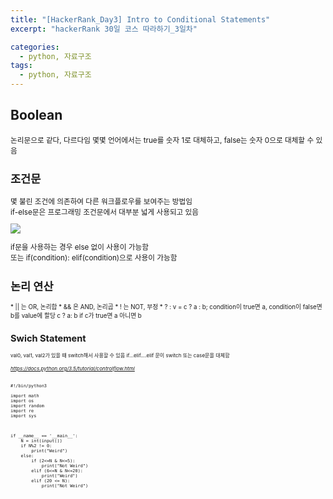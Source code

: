```yaml
---
title: "[HackerRank_Day3] Intro to Conditional Statements"
excerpt: "hackerRank 30일 코스 따라하기_3일차"

categories:
  - python, 자료구조
tags:
  - python, 자료구조
---
```


## Boolean   
<small>   
논리문으로 같다, 다르다임   
몇몇 언어에서는 true를 숫자 1로 대체하고, false는 숫자 0으로 대체할 수 있음   
   
## 조건문    
몇 불린 조건에 의존하여 다른 워크플로우를 보여주는 방법임    
if-else문은 프로그래밍 조건문에서 대부분 넓게 사용되고 있음    

<img src = "https://s3.amazonaws.com/hr-challenge-images/13689/1446563087-4ec019a919-332px-If-Then-Else-diagram.svg.png">     

if문을 사용하는 경우 else 없이 사용이 가능함    
또는 if(condition): elif(condition)으로 사용이 가능함

## 논리 연산
<small>
* || 는 OR, 논리합
* && 은 AND, 논리곱
* ! 는 NOT, 부정
* ? :    
v = c ? a : b;   
condition이 true면 a, condition이 false면 b를 value에 할당   
c ? a: b if c가 true면 a 아니면 b   
    
## Swich Statement
<small>
val0, val1, val2가 있을 때 switch해서 사용할 수 있음
if...elif....elif 문이 switch 또는 case문을 대체함

###### https://docs.python.org/3.5/tutorial/controlflow.html

```
#!/bin/python3

import math
import os
import random
import re
import sys



if __name__ == '__main__':
    N = int(input())
    if N%2 != 0:
        print("Weird")
    else: 
        if (2<=N & N<=5):
            print("Not Weird")
        elif (6<=N & N<=20):
            print("Weird")
        elif (20 <= N):
            print("Not Weird")
```
